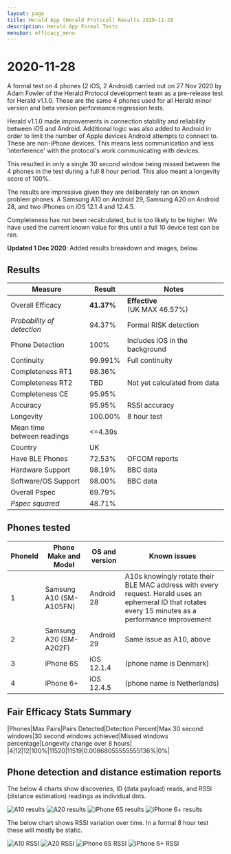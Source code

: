```yaml
---
layout: page
title: Herald App (Herald Protocol) Results 2020-11-28
description: Herald App Formal Tests
menubar: efficacy_menu
---
```


# 2020-11-28

A formal test on 4 phones (2 iOS, 2 Android) carried out on 27 Nov 2020
by Adam Fowler of the Herald Protocol development team as a pre-release
test for Herald v1.1.0. These are the same 4 phones used for all Herald 
minor version and beta version performance regression tests.

Herald v1.1.0 made improvements in connection stability and reliability between
iOS and Android. Additional logic was also added to Android in order
to limit the number of Apple devices Android attempts to connect to.
These are non-iPhone devices. This means less communication and less 
'interference' with the protocol's work communicating with devices.

This resulted in only a single 30 second window being missed between
the 4 phones in the test during a full 8 hour period. This also meant
a longevity score of 100%.

The results are impressive given they are deliberately ran on known
problem phones. A Samsung A10 on Android 29, Samsung A20 on Android 28,
and two iPhones on iOS 12.1.4 and 12.4.5.

Completeness has not been recalculated, but is too likely to be higher.
We have used the current known value for this until a full 10 device
test can be ran.

**Updated 1 Dec 2020**: Added results breakdown and images, below.

## Results

|Measure|Result|Notes|
|---|---|---|
|Overall Efficacy|<b>41.37%</b>|<b>Effective</b><br>(UK MAX 46.57%)|
|<i>Probability of detection</i>|94.37%|Formal RISK detection|
|Phone Detection|100%|Includes iOS in the background|
|Continuity|99.991%|Full continuity|
|Completeness RT1|98.36%||
|Completeness RT2|TBD|Not yet calculated from data|
|Completeness CE|95.95%||
|Accuracy|95.95%|RSSI accuracy|
|Longevity|100.00%|8 hour test|
|Mean time<br>between readings|&lt;=4.39s||
|Country|UK||
|Have BLE Phones|72.53%|OFCOM reports|
|Hardware Support|98.19%|BBC data|
|Software/OS Support|98.00%|BBC data|
|Overall Pspec|69.79%||
|<i>Pspec squared</i>|48.71%||

## Phones tested

|PhoneId|Phone Make and Model|OS and version|Known issues|
|---|---|---|---|
|1|Samsung A10 (SM-A105FN)|Android 28|A10s knowingly rotate their BLE MAC address with every request. Herald uses an ephemeral ID that rotates every 15 minutes as a performance improvement|
|2|Samsung A20 (SM-A202F)|Android 29|Same issue as A10, above|
|3|iPhone 6S|iOS 12.1.4|(phone name is Denmark)|
|4|iPhone 6+|iOS 12.4.5|(phone name is Netherlands)|

## Fair Efficacy Stats Summary

|Phones|Max Pairs|Pairs Detected|Detection Percent|Max 30 second windows|30 second windows achieved|Missed windows percentage|Longevity change over 8 hours|
|4|12|12|100%|11520|11519|0.00868055555555136%|0%|

## Phone detection and distance estimation reports

The below 4 charts show discoveries, ID (data payload) reads, and RSSI (distance estimation) readings as individual dots.

![A10 results](./A10-report.png)
![A20 results](./A20-report.png)
![iPhone 6S results](./Denmark-report.png)
![iPhone 6+ results](./Netherlands-report.png)

The below chart shows RSSI variation over time. In a formal 8 hour test these will mostly be static.

![A10 RSSI](./A10-accuracy.png)
![A20 RSSI](./A20-accuracy.png)
![iPhone 6S RSSI](./Denmark-accuracy.png)
![iPhone 6+ RSSI](./Netherlands-accuracy.png)

